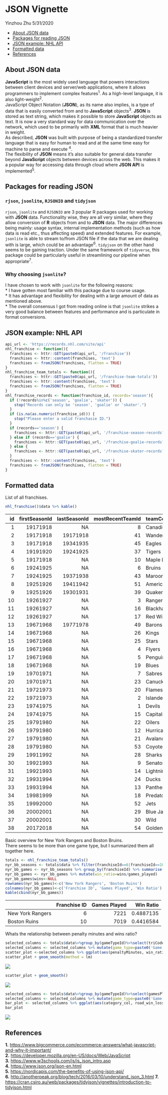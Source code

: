 JSON Vignette
================
Yinzhou Zhu
5/31/2020

  - [About JSON data](#about-json-data)
  - [Packages for reading JSON](#packages-for-reading-json)
  - [JSON example: NHL API](#json-example-nhl-api)
  - [Formatted data](#formatted-data)
  - [References](#references)

## About JSON data

**JavaScript** is the most widely used language that powers interactions
between client devices and server/web applications, where it allows
programmers to implement complex features<sup>1</sup>. As a high-level
language, it is also light-weight<sup>2</sup>.  
JavaScript Object Notation (**JSON**), as its name also implies, is a
type of data that is easily converted from and to **JavaScript**
objects<sup>3</sup>. **JSON** is stored as text string, which makes it
possible to store **JavaScript** objects as text. It is now a very
standard way for data communication over the network, which used to be
primarily with **XML** format that is much heavier in weight.  
As described, **JSON** was built with purpose of being a standardized
transfer language that is easy for human to read and at the same time
easy for machine to parse and execute <sup>4</sup>.  
The flexibility of **JSON** means it’s also suitable for general data
transfer beyond **JavaScript** objects between devices across the web.
This makes it a popular way for accessing data through cloud where
**JSON API** is implemented<sup>5</sup>.

## Packages for reading JSON

### `rjson`, `jsonlite`, `RJSONIO` and `tidyjson`

`rjson`, `jsonlite` and `RJSONIO` are 3 popular R packages used for
working with **JSON** data. Functionality wise, they are all very
similar, where they allow conversion of **R** objects from and to
**JSON** data. The major differences being mainly: usage syntax,
internal implementation methods (such as how data is read etc., thus
affecting speed) and extended features. For example, `jsonlite` is able
to stream to/from JSON file if the data that we are dealing with is
large, which could be an advantage<sup>6</sup>. `tidyjson` on the other
hand seems to be gaining traction. Under the same framework of
`tidyverse`, this package could be particularly useful in streamlining
our pipeline when appropriate<sup>7</sup>.

### Why choosing `jsonlite`?

I have chosen to work with `jsonlite` for the following reasons:  
\* I have gotten most familiar with this package due to course usage.  
\* It has advantage and flexibility for dealing with a large amount of
data as mentioned above.  
\* The overall consensus I got from reading online is that `jsonlite`
strikes a very good balance between features and performance and is
particulate in format conversions.

## JSON example: NHL API

``` r
api_url <- 'https://records.nhl.com/site/api'
nhl_franchise <- function(){
  franchises <- httr::GET(paste0(api_url, '/franchise'))
  franchises <- httr::content(franchises, 'text')
  franchises <- fromJSON(franchises, flatten = TRUE)
}
nhl_franchise_team_totals <- function(){
  franchises <- httr::GET(paste0(api_url, '/franchise-team-totals'))
  franchises <- httr::content(franchises, 'text')
  franchises <- fromJSON(franchises, flatten = TRUE)
}
nhl_franchise_records <- function(franchise_id, records='season'){
  if (!records%in%c('season', 'goalie', 'skater')) {
    stop("Records can only be 'season', 'goalie' or 'skater'.")
  }
  if (is.na(as.numeric(franchise_id))) {
    stop("Please enter a valid franchasie ID.")
  }
  if (records=='season') {  
    franchises <- httr::GET(paste0(api_url, '/franchise-season-records?cayenneExp=franchiseId=',franchise_id))
  } else if (records=='goalie') {
    franchises <- httr::GET(paste0(api_url, '/franchise-goalie-records?cayenneExp=franchiseId=',franchise_id))
  } else {
    franchises <- httr::GET(paste0(api_url, '/franchise-skater-records?cayenneExp=franchiseId=',franchise_id))
  }
  franchises <- httr::content(franchises, 'text')
  franchises <- fromJSON(franchises, flatten = TRUE)
}
```

## Formatted data

List of all franchises.

``` r
nhl_franchise()$data %>% kable()
```

| id | firstSeasonId | lastSeasonId | mostRecentTeamId | teamCommonName | teamPlaceName |
| -: | ------------: | -----------: | ---------------: | :------------- | :------------ |
|  1 |      19171918 |           NA |                8 | Canadiens      | Montréal      |
|  2 |      19171918 |     19171918 |               41 | Wanderers      | Montreal      |
|  3 |      19171918 |     19341935 |               45 | Eagles         | St. Louis     |
|  4 |      19191920 |     19241925 |               37 | Tigers         | Hamilton      |
|  5 |      19171918 |           NA |               10 | Maple Leafs    | Toronto       |
|  6 |      19241925 |           NA |                6 | Bruins         | Boston        |
|  7 |      19241925 |     19371938 |               43 | Maroons        | Montreal      |
|  8 |      19251926 |     19411942 |               51 | Americans      | Brooklyn      |
|  9 |      19251926 |     19301931 |               39 | Quakers        | Philadelphia  |
| 10 |      19261927 |           NA |                3 | Rangers        | New York      |
| 11 |      19261927 |           NA |               16 | Blackhawks     | Chicago       |
| 12 |      19261927 |           NA |               17 | Red Wings      | Detroit       |
| 13 |      19671968 |     19771978 |               49 | Barons         | Cleveland     |
| 14 |      19671968 |           NA |               26 | Kings          | Los Angeles   |
| 15 |      19671968 |           NA |               25 | Stars          | Dallas        |
| 16 |      19671968 |           NA |                4 | Flyers         | Philadelphia  |
| 17 |      19671968 |           NA |                5 | Penguins       | Pittsburgh    |
| 18 |      19671968 |           NA |               19 | Blues          | St. Louis     |
| 19 |      19701971 |           NA |                7 | Sabres         | Buffalo       |
| 20 |      19701971 |           NA |               23 | Canucks        | Vancouver     |
| 21 |      19721973 |           NA |               20 | Flames         | Calgary       |
| 22 |      19721973 |           NA |                2 | Islanders      | New York      |
| 23 |      19741975 |           NA |                1 | Devils         | New Jersey    |
| 24 |      19741975 |           NA |               15 | Capitals       | Washington    |
| 25 |      19791980 |           NA |               22 | Oilers         | Edmonton      |
| 26 |      19791980 |           NA |               12 | Hurricanes     | Carolina      |
| 27 |      19791980 |           NA |               21 | Avalanche      | Colorado      |
| 28 |      19791980 |           NA |               53 | Coyotes        | Arizona       |
| 29 |      19911992 |           NA |               28 | Sharks         | San Jose      |
| 30 |      19921993 |           NA |                9 | Senators       | Ottawa        |
| 31 |      19921993 |           NA |               14 | Lightning      | Tampa Bay     |
| 32 |      19931994 |           NA |               24 | Ducks          | Anaheim       |
| 33 |      19931994 |           NA |               13 | Panthers       | Florida       |
| 34 |      19981999 |           NA |               18 | Predators      | Nashville     |
| 35 |      19992000 |           NA |               52 | Jets           | Winnipeg      |
| 36 |      20002001 |           NA |               29 | Blue Jackets   | Columbus      |
| 37 |      20002001 |           NA |               30 | Wild           | Minnesota     |
| 38 |      20172018 |           NA |               54 | Golden Knights | Vegas         |

Basic overview for New York Rangers and Boston Bruins.  
There seems to be more than one game type, but I summarized them all
together here.

``` r
totals <- nhl_franchise_team_totals()
nyr_bb_seasons <- totals$data %>% filter(franchiseId==6|franchiseId==10) %>% select(franchiseId, gamesPlayed, wins)
nyr_bb_games <- nyr_bb_seasons %>% group_by(franchiseId) %>% summarise(games_played=sum(gamesPlayed), wins=sum(wins))
nyr_bb_games <- nyr_bb_games %>% mutate(win_ratio=wins/games_played)
nyr_bb_games$wins<-NULL
rownames(nyr_bb_games)<-c('New York Rangers', 'Boston Ruins')
colnames(nyr_bb_games)<-c('Franchise ID', 'Games Played', 'Win Ratio')
kable(cbind(nyr_bb_games))
```

|                  | Franchise ID | Games Played | Win Ratio |
| ---------------- | -----------: | -----------: | --------: |
| New York Rangers |            6 |         7221 | 0.4887135 |
| Boston Ruins     |           10 |         7019 | 0.4416584 |

Whats the relationship between penalty minutes and wins ratio?

``` r
selected_columns <- totals$data%>%group_by(gameTypeId)%>%select(triCode, gamesPlayed, gameTypeId, penaltyMinutes, wins) %>% mutate(win_ratio=wins/gamesPlayed, .keep = 'unused')
selected_columns <- selected_columns %>% mutate(game_type=paste0('Game Type ID: ', gameTypeId), .keep = 'unused')
scatter_plot <-selected_columns %>% ggplot(aes(penaltyMinutes, win_ratio)) + geom_point(aes(color=penaltyMinutes)) + facet_wrap(vars(game_type), scales = "free") + xlab('Accumulated Penalty Time (Minutes)') + ylab('Accumulated Win Ratio') + geom_label(aes(label = triCode), color="red", data = subset(selected_columns, win_ratio>0.5), size = 2)
scatter_plot + geom_smooth(method = lm)
```

![](D:/GoogleDrive/Courses/NCState/ST558/project1/README_files/figure-gfm/pentalty%20vs%20win_ratio-1.png)<!-- -->

``` r
scatter_plot + geom_smooth()
```

![](D:/GoogleDrive/Courses/NCState/ST558/project1/README_files/figure-gfm/pentalty%20vs%20win_ratio-2.png)<!-- -->

``` r
selected_columns <- totals$data%>%group_by(gameTypeId)%>%select(gamesPlayed, gameTypeId, triCode, roadLosses, roadWins, gameTypeId, wins) %>% mutate(win_ratio=wins/gamesPlayed, .keep = 'unused') %>% mutate(category_col= if_else(win_ratio<0.3,'T4', if_else(win_ratio>=0.3&win_ratio<0.4, 'T3', if_else(win_ratio>=0.4&win_ratio<0.5, 'T2', if_else(win_ratio>0.5, 'T1', 'NA')))))
selected_columns <- selected_columns %>% mutate(game_type=paste0('Game Type ID: ', gameTypeId), .keep = 'unused') %>% mutate(road_win_loss_ratio=roadWins/roadLosses, .keep = 'unused')
bar_plot <- selected_columns %>% ggplot(aes(category_col, road_win_loss_ratio)) + geom_boxplot() + geom_jitter(aes(color=category_col)) + facet_wrap(vars(game_type), scales = 'free')
bar_plot
```

![](D:/GoogleDrive/Courses/NCState/ST558/project1/README_files/figure-gfm/road%20losses-1.png)<!-- -->

## References

**1.**
<https://www.bigcommerce.com/ecommerce-answers/what-javascript-and-why-it-important/>  
**2.** <https://developer.mozilla.org/en-US/docs/Web/JavaScript>  
**3.** <https://www.w3schools.com/js/js_json_intro.asp>  
**4.** <https://www.json.org/json-en.html>  
**5.** <https://nordicapis.com/the-benefits-of-using-json-api/>  
**6.**
<http://anotherpeak.org/blog/tech/2016/03/10/understand_json_3.html>
**7.**
<https://cran.csiro.au/web/packages/tidyjson/vignettes/introduction-to-tidyjson.html>

